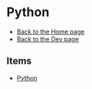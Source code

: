 # Python

- [Back to the Home page](../../README.md)
- [Back to the Dev page](../README.md)

## Items
- [Python](Python.md)
